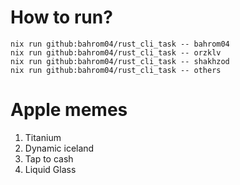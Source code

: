 # How to run?
```
nix run github:bahrom04/rust_cli_task -- bahrom04
nix run github:bahrom04/rust_cli_task -- orzklv
nix run github:bahrom04/rust_cli_task -- shakhzod
nix run github:bahrom04/rust_cli_task -- others
```

# Apple memes
1. Titanium
2. Dynamic iceland
3. Tap to cash
4. Liquid Glass